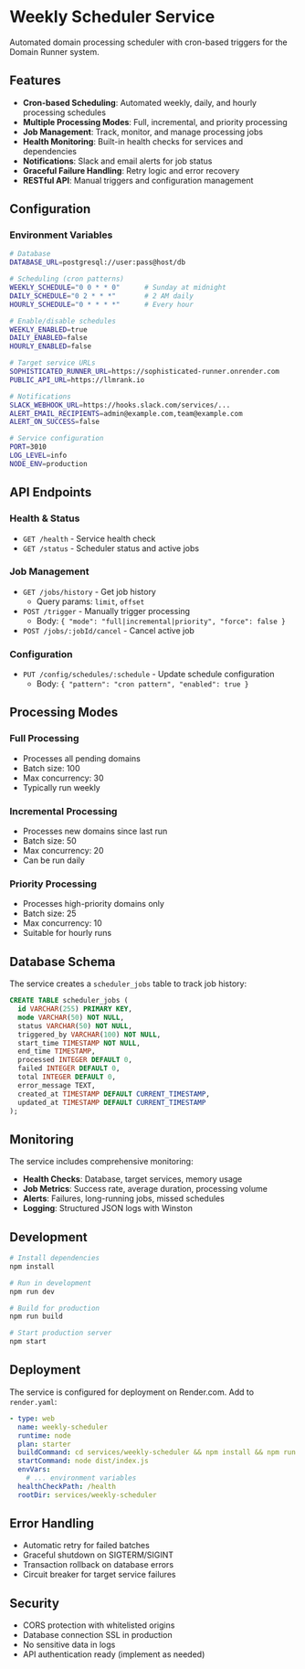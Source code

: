 # Weekly Scheduler Service

Automated domain processing scheduler with cron-based triggers for the Domain Runner system.

## Features

- **Cron-based Scheduling**: Automated weekly, daily, and hourly processing schedules
- **Multiple Processing Modes**: Full, incremental, and priority processing
- **Job Management**: Track, monitor, and manage processing jobs
- **Health Monitoring**: Built-in health checks for services and dependencies
- **Notifications**: Slack and email alerts for job status
- **Graceful Failure Handling**: Retry logic and error recovery
- **RESTful API**: Manual triggers and configuration management

## Configuration

### Environment Variables

```bash
# Database
DATABASE_URL=postgresql://user:pass@host/db

# Scheduling (cron patterns)
WEEKLY_SCHEDULE="0 0 * * 0"      # Sunday at midnight
DAILY_SCHEDULE="0 2 * * *"       # 2 AM daily
HOURLY_SCHEDULE="0 * * * *"      # Every hour

# Enable/disable schedules
WEEKLY_ENABLED=true
DAILY_ENABLED=false
HOURLY_ENABLED=false

# Target service URLs
SOPHISTICATED_RUNNER_URL=https://sophisticated-runner.onrender.com
PUBLIC_API_URL=https://llmrank.io

# Notifications
SLACK_WEBHOOK_URL=https://hooks.slack.com/services/...
ALERT_EMAIL_RECIPIENTS=admin@example.com,team@example.com
ALERT_ON_SUCCESS=false

# Service configuration
PORT=3010
LOG_LEVEL=info
NODE_ENV=production
```

## API Endpoints

### Health & Status

- `GET /health` - Service health check
- `GET /status` - Scheduler status and active jobs

### Job Management

- `GET /jobs/history` - Get job history
  - Query params: `limit`, `offset`
- `POST /trigger` - Manually trigger processing
  - Body: `{ "mode": "full|incremental|priority", "force": false }`
- `POST /jobs/:jobId/cancel` - Cancel active job

### Configuration

- `PUT /config/schedules/:schedule` - Update schedule configuration
  - Body: `{ "pattern": "cron pattern", "enabled": true }`

## Processing Modes

### Full Processing
- Processes all pending domains
- Batch size: 100
- Max concurrency: 30
- Typically run weekly

### Incremental Processing
- Processes new domains since last run
- Batch size: 50
- Max concurrency: 20
- Can be run daily

### Priority Processing
- Processes high-priority domains only
- Batch size: 25
- Max concurrency: 10
- Suitable for hourly runs

## Database Schema

The service creates a `scheduler_jobs` table to track job history:

```sql
CREATE TABLE scheduler_jobs (
  id VARCHAR(255) PRIMARY KEY,
  mode VARCHAR(50) NOT NULL,
  status VARCHAR(50) NOT NULL,
  triggered_by VARCHAR(100) NOT NULL,
  start_time TIMESTAMP NOT NULL,
  end_time TIMESTAMP,
  processed INTEGER DEFAULT 0,
  failed INTEGER DEFAULT 0,
  total INTEGER DEFAULT 0,
  error_message TEXT,
  created_at TIMESTAMP DEFAULT CURRENT_TIMESTAMP,
  updated_at TIMESTAMP DEFAULT CURRENT_TIMESTAMP
);
```

## Monitoring

The service includes comprehensive monitoring:

- **Health Checks**: Database, target services, memory usage
- **Job Metrics**: Success rate, average duration, processing volume
- **Alerts**: Failures, long-running jobs, missed schedules
- **Logging**: Structured JSON logs with Winston

## Development

```bash
# Install dependencies
npm install

# Run in development
npm run dev

# Build for production
npm run build

# Start production server
npm start
```

## Deployment

The service is configured for deployment on Render.com. Add to `render.yaml`:

```yaml
- type: web
  name: weekly-scheduler
  runtime: node
  plan: starter
  buildCommand: cd services/weekly-scheduler && npm install && npm run build
  startCommand: node dist/index.js
  envVars:
    # ... environment variables
  healthCheckPath: /health
  rootDir: services/weekly-scheduler
```

## Error Handling

- Automatic retry for failed batches
- Graceful shutdown on SIGTERM/SIGINT
- Transaction rollback on database errors
- Circuit breaker for target service failures

## Security

- CORS protection with whitelisted origins
- Database connection SSL in production
- No sensitive data in logs
- API authentication ready (implement as needed)